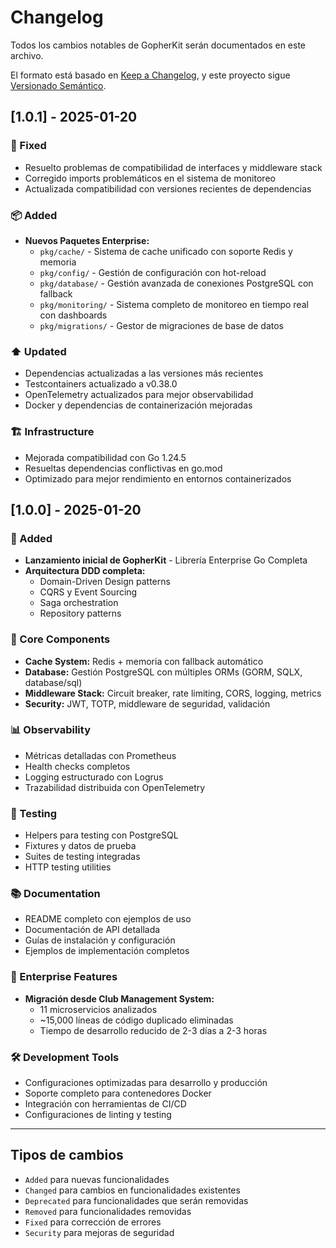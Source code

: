 # Changelog

Todos los cambios notables de GopherKit serán documentados en este archivo.

El formato está basado en [Keep a Changelog](https://keepachangelog.com/es/1.0.0/),
y este proyecto sigue [Versionado Semántico](https://semver.org/lang/es/).

## [1.0.1] - 2025-01-20

### 🔧 Fixed
- Resuelto problemas de compatibilidad de interfaces y middleware stack
- Corregido imports problemáticos en el sistema de monitoreo
- Actualizada compatibilidad con versiones recientes de dependencias

### 📦 Added
- **Nuevos Paquetes Enterprise:**
  - `pkg/cache/` - Sistema de cache unificado con soporte Redis y memoria
  - `pkg/config/` - Gestión de configuración con hot-reload
  - `pkg/database/` - Gestión avanzada de conexiones PostgreSQL con fallback
  - `pkg/monitoring/` - Sistema completo de monitoreo en tiempo real con dashboards
  - `pkg/migrations/` - Gestor de migraciones de base de datos

### ⬆️ Updated  
- Dependencias actualizadas a las versiones más recientes
- Testcontainers actualizado a v0.38.0
- OpenTelemetry actualizados para mejor observabilidad
- Docker y dependencias de containerización mejoradas

### 🏗️ Infrastructure
- Mejorada compatibilidad con Go 1.24.5
- Resueltas dependencias conflictivas en go.mod
- Optimizado para mejor rendimiento en entornos containerizados

## [1.0.0] - 2025-01-20

### 🚀 Added
- **Lanzamiento inicial de GopherKit** - Librería Enterprise Go Completa
- **Arquitectura DDD completa:**
  - Domain-Driven Design patterns
  - CQRS y Event Sourcing
  - Saga orchestration
  - Repository patterns

### 🔧 Core Components
- **Cache System:** Redis + memoria con fallback automático
- **Database:** Gestión PostgreSQL con múltiples ORMs (GORM, SQLX, database/sql)
- **Middleware Stack:** Circuit breaker, rate limiting, CORS, logging, metrics
- **Security:** JWT, TOTP, middleware de seguridad, validación

### 📊 Observability
- Métricas detalladas con Prometheus
- Health checks completos
- Logging estructurado con Logrus
- Trazabilidad distribuida con OpenTelemetry

### 🧪 Testing
- Helpers para testing con PostgreSQL
- Fixtures y datos de prueba
- Suites de testing integradas
- HTTP testing utilities

### 📚 Documentation
- README completo con ejemplos de uso
- Documentación de API detallada
- Guías de instalación y configuración
- Ejemplos de implementación completos

### 🏢 Enterprise Features
- **Migración desde Club Management System:**
  - 11 microservicios analizados
  - ~15,000 líneas de código duplicado eliminadas
  - Tiempo de desarrollo reducido de 2-3 días a 2-3 horas

### 🛠️ Development Tools
- Configuraciones optimizadas para desarrollo y producción
- Soporte completo para contenedores Docker
- Integración con herramientas de CI/CD
- Configuraciones de linting y testing

---

## Tipos de cambios
- `Added` para nuevas funcionalidades
- `Changed` para cambios en funcionalidades existentes  
- `Deprecated` para funcionalidades que serán removidas
- `Removed` para funcionalidades removidas
- `Fixed` para corrección de errores
- `Security` para mejoras de seguridad